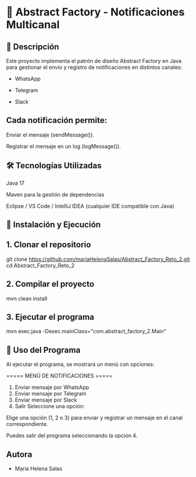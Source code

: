 # 🚀 Abstract Factory - Notificaciones Multicanal

## 📌 Descripción

Este proyecto implementa el patrón de diseño Abstract Factory en Java para gestionar el envío y registro de notificaciones en distintos canales:

- WhatsApp

- Telegram

- Slack

## Cada notificación permite:

Enviar el mensaje (sendMessage()).

Registrar el mensaje en un log (logMessage()).


## 🛠 Tecnologías Utilizadas

Java 17

Maven para la gestión de dependencias

Eclipse / VS Code / IntelliJ IDEA (cualquier IDE compatible con Java)

## 🚀 Instalación y Ejecución

## 1. Clonar el repositorio

git clone https://github.com/mariaHelenaSalas/Abstract_Factory_Reto_2.git
cd Abstract_Factory_Reto_2

## 2. Compilar el proyecto

mvn clean install

## 3. Ejecutar el programa

mvn exec:java -Dexec.mainClass="com.abstract_factory_2.Main"

## 📝 Uso del Programa

Al ejecutar el programa, se mostrará un menú con opciones:

===== MENÚ DE NOTIFICACIONES =====
 1. Enviar mensaje por WhatsApp
2. Enviar mensaje por Telegram
3. Enviar mensaje por Slack
4. Salir
Seleccione una opción:

Elige una opción (1, 2 o 3) para enviar y registrar un mensaje en el canal correspondiente.

Puedes salir del programa seleccionando la opción 4.

## Autora
- Maria Helena Salas
